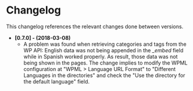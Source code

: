 Changelog
=================================
This changelog references the relevant changes done between versions.

- **[0.7.0] - (2018-03-08)**
    - A problem was found when retrieving categories and tags from the WP API: English data was not being appended in the *_embed*
    field while in Spanish worked properly. As result, those data was not being shown in the pages. The change implies to
    modify the WPML configuration at "WPML > Language URL Format" to "Different Languages in the directories" and check the
    "Use the directory for the default language" field.